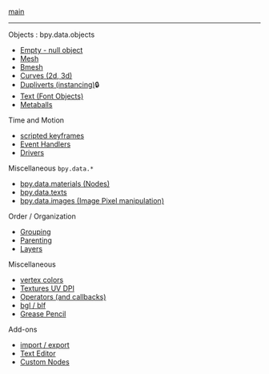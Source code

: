 [main](https://github.com/zeffii/BlenderPythonRecipes/wiki)  
______
Objects : bpy.data.objects  

- [Empty - null object](Empty-(null-object))  
- [Mesh](Mesh)  
- [Bmesh](BMesh)  
- [Curves (2d, 3d)](Curves)  
- [Dupliverts (instancing)](Dupliverts):lock:  
- [Text (Font Objects)](Text)  
- [Metaballs](Metaballs)  

Time and Motion 

- [scripted keyframes](Keyframes)  
- [Event Handlers](EventHandlers)  
- [Drivers](Drivers)  

Miscellaneous `bpy.data.*`  

- [bpy.data.materials (Nodes)](bpy_data_materials)  
- [bpy.data.texts](bpy_data_texts)  
- [bpy.data.images (Image Pixel manipulation)](Image_Pixels)  

Order / Organization  
  
- [Grouping](Grouping)  
- [Parenting](Parenting)  
- [Layers](Layers)  
  
Miscellaneous  

- [vertex colors](VertexColors)  
- [Textures UV DPI](UV---DPI-(variable-or-homogeneous))  
- [Operators (and callbacks)](Operators)  
- [bgl / blf](bgl_blf)  
- [Grease Pencil](GreasePencil)  
  
Add-ons  

- [import / export](IO)  
- [Text Editor](TextEditor)  
- [Custom Nodes](CustomNodes)  
